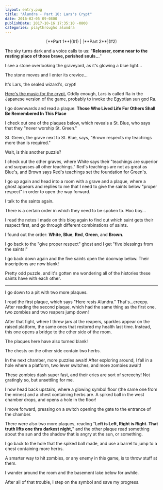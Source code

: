 ```yaml
---
layout: entry.pug
title: "Alundra - Part 10: Lars's Crypt"
date: 2016-02-05 09-0800
publishDate: 2017-10-16 17:35:10 -0800
categories: playthroughs alundra
---
```


<p style="text-align: center;">[**Part 1**](#1) | [**Part 2**](#2)</p>

<a name="1"></a>

The sky turns dark and a voice calls to us: "**Releaser, come near to the resting place of those brave, perished souls...**"

I see a stone overlooking the graveyard, as it's glowing a blue light...

The stone moves and I enter its crevice...

It's Lars, the sealed wizard's, crypt!

<a href="https://youtu.be/lC8gZzFMKwM">Here's the music for the crypt.</a> Oddly enough, Lars is called Ra in the Japanese version of the game, probably to invoke the Egyptian sun god Ra.

I go downwards and read a plaque:
**Those Who Lived Life For Others Shall Be Remembered In This Place**

I check out one of the plaques below, which reveals a St. Blue, who says that they "never worship St. Green."

St. Green, the grave next to St. Blue, says, "Brown respects my teachings more than is required."

Wait, is this another puzzle?

I check out the other graves, where White says their "teachings are superior and surpasses all other teachings," Red's teachings are not as great as Blue's, and Brown says Red's teachings set the foundation for Green's.

I go up again and head into a room with a grave and a plaque, where a ghost appears and replies to me that I need to give the saints below "proper respect" in order to open the way forward.

I talk to the saints again.

There is a certain order in which they need to be spoken to. Hoo boy...

I read the notes I made on this blog again to find out which saint gets their respect first, and go through different combinations of saints.

I found out the order: **White**, **Blue**, **Red**, **Green**, and **Brown**.

I go back to the "give proper respect" ghost and I get "five blessings from the saints!"

I go back down again and the five saints open the doorway below. Their inscriptions are now blank!

Pretty odd puzzle, and it's gotten me wondering all of the histories these saints have with each other.

<a name="2"></a>

---

I go down to a pit with two more plaques.

I read the first plaque, which says "Here rests Alundra." That's...creepy. After reading the second plaque, which had the same thing as the first one, two zombies and two reapers jump down!

After that fight, where I threw jars at the reapers, sparkles appear on the raised platform, the same ones that restored my health last time. Instead, this one opens a bridge to the other side of the room.

The plaques here have also turned blank!

The chests on the other side contain two herbs.

In the next chamber, more puzzles await! After exploring around, I fall in a hole where a platform, two lever switches, and more zombies await!

These zombies dash super fast, and their cries are sort of screechy! Not gratingly so, but unsettling for me.

I now head back upstairs, where a glowing symbol floor (the same one from the mines) and a chest containing herbs are. A spiked ball in the west chamber drops, and opens a hole in the floor!

I move forward, pressing on a switch opening the gate to the entrance of the chamber.

There were also two more plaques, reading "**Left is Left, Right is Right. That truth lifts one thru darkest night,**" and the other plaque read something about the sun and the shadow that is angry at the sun, or something.

I go back to the hole that the spiked ball made, and use a barrel to jump to a chest containing more herbs.

A smarter way to hit zombies, or any enemy in this game, is to throw stuff at them.

I wander around the room and the basement lake below for awhile.

After all of that trouble, I step on the symbol and save my progress.
